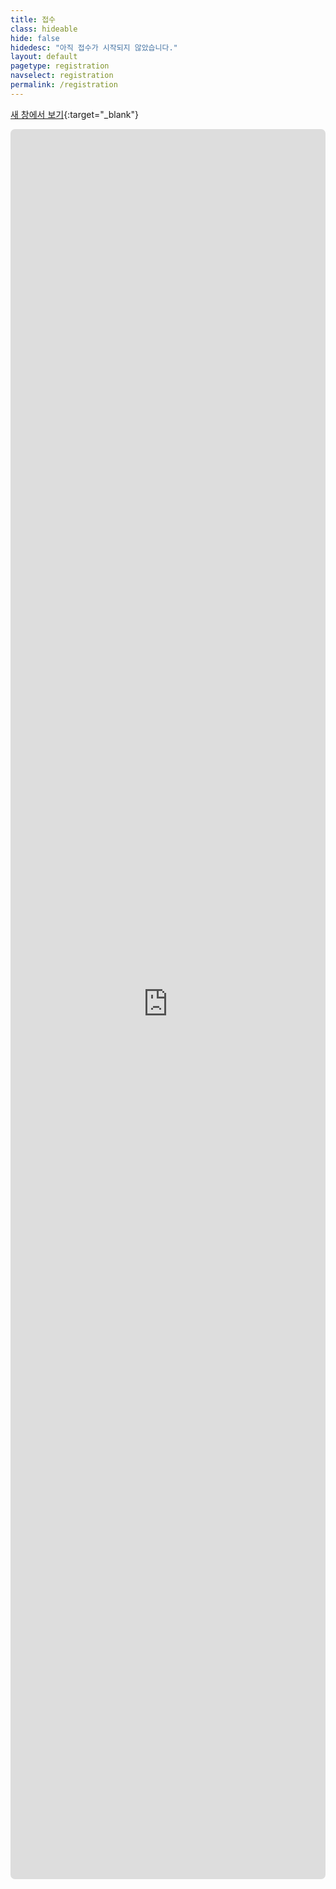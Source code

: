 ```yaml
---
title: 접수
class: hideable
hide: false
hidedesc: "아직 접수가 시작되지 않았습니다."
layout: default
pagetype: registration
navselect: registration
permalink: /registration
---
```


[새 창에서 보기](https://docs.google.com/forms/d/e/1FAIpQLSff-h_YyuHKyrGhUl57ymS4Sz59ZosvR2QpuyjPBQXaC02JIw/viewform?embedded=true){:target="_blank"}  

<embed id="submit-form" src="https://docs.google.com/forms/d/e/1FAIpQLSff-h_YyuHKyrGhUl57ymS4Sz59ZosvR2QpuyjPBQXaC02JIw/viewform?embedded=true" />

<style>
  embed#submit-form {
    display: block;
    margin: auto;
    width: 100%;
    height: 70vh;
    background: #fff;
    border-radius: .5em;
  }
</style> 
